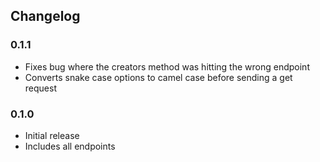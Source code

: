 ## Changelog

### 0.1.1
* Fixes bug where the creators method was hitting the wrong endpoint
* Converts snake case options to camel case before sending a get request

### 0.1.0
* Initial release
* Includes all endpoints
